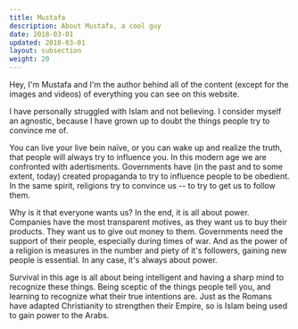 ```yaml
---
title: Mustafa
description: About Mustafa, a cool guy
date: 2018-03-01
updated: 2018-03-01
layout: subsection
weight: 20
---
```


Hey, I'm Mustafa and I'm the author behind all of the content (except for the
images and videos) of everything you can see on this website.

I have personally struggled with Islam and not believing. I consider myself an
agnostic, because I have grown up to doubt the things people try to convince me
of. 

You can live your live bein naïve, or you can wake up and realize the truth,
that people will always try to influence you. In this modern age we are
confronted with adertisments. Governments have (in the past and to some extent,
today) created propaganda to try to influence people to be obedient. In the
same spirit, religions try to convince us -- to try to get us to follow them.

Why is it that everyone wants us? In the end, it is all about power.  Companies
have the most transparent motives, as they want us to buy their products. They
want us to give out money to them. Governments need the support of their
people, especially during times of war.  And as the power of a religion is
measures in the number and piety of it's followers, gaining new people is
essential. In any case, it's always about power.

Survival in this age is all about being intelligent and having a sharp mind to
recognize these things. Being sceptic of the things people tell you, and
learning to recognize what their true intentions are. Just as the Romans have
adapted Christianity to strengthen their Empire, so is Islam being used to
gain power to the Arabs.


